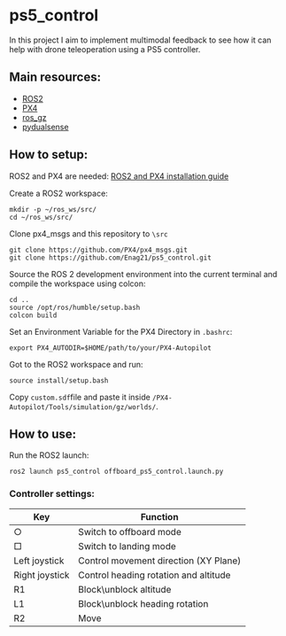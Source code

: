# ps5_control

In this project I aim to implement multimodal feedback to see how it can help with drone teleoperation using a PS5 controller. 

## Main resources:

- [ROS2](https://docs.ros.org/en/humble/index.html)
- [PX4](https://docs.px4.io/main/en/ros/ros2_comm.html)
- [ros_gz](https://github.com/gazebosim/ros_gz.git)
- [pydualsense](https://github.com/flok/pydualsense)

## How to setup:

ROS2 and PX4 are needed: [ROS2 and PX4 installation guide](https://docs.px4.io/main/en/ros/ros2_comm.html)

Create a ROS2 workspace:

```
mkdir -p ~/ros_ws/src/
cd ~/ros_ws/src/
```
Clone px4_msgs and this repository to `\src` 
```
git clone https://github.com/PX4/px4_msgs.git
git clone https://github.com/Enag21/ps5_control.git
```

Source the ROS 2 development environment into the current terminal and compile the workspace using colcon:

```
cd ..
source /opt/ros/humble/setup.bash
colcon build
```
Set an Environment Variable for the PX4 Directory in `.bashrc`:
```
export PX4_AUTODIR=$HOME/path/to/your/PX4-Autopilot
```
Got to the ROS2 workspace and run:
```
source install/setup.bash
```
Copy `custom.sdf`file and paste it inside `/PX4-Autopilot/Tools/simulation/gz/worlds/`.
## How to use:

Run the ROS2 launch:

```
ros2 launch ps5_control offboard_ps5_control.launch.py
```

### Controller settings:

| Key            | Function                              |
|----------------|---------------------------------------|
| ○              | Switch to offboard mode               |
| □              | Switch to landing mode                |
| Left joystick  | Control movement direction (XY Plane) |
| Right joystick | Control heading rotation and altitude |
| R1             | Block\unblock altitude                |
| L1             | Block\unblock heading rotation        |
| R2             | Move                                  |
